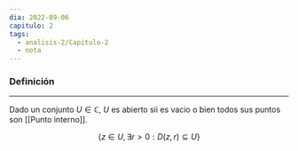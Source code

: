 ```yaml
---
dia: 2022-09-06
capitulo: 2
tags:
  - analisis-2/Capitulo-2
  - nota
---
```

### Definición
---
Dado un conjunto $U \in \mathbb{C}$, $U$ es abierto sii es vacio o bien todos sus puntos son [[Punto interno]].

$$\{ z \in U, \exists r > 0: D(z, r) \subseteq U \}$$